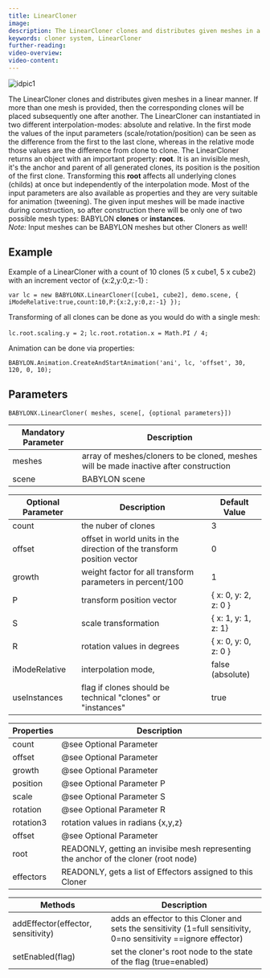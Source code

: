 ```yaml
---
title: LinearCloner
image:
description: The LinearCloner clones and distributes given meshes in a linear manner.
keywords: cloner system, LinearCloner
further-reading:
video-overview:
video-content:
---
```


![idpic1](/img/extensions/clonerSystem/linearCloner.jpg "LinearCloner's with different transforming parameters")

The LinearCloner clones and distributes given meshes in a linear manner. If more than one mesh is provided, then the corresponding clones will be placed subsequently one after another. The LinearCloner can instantiated in two different interpolation-modes: absolute and relative. In the first mode the values of the input parameters (scale/rotation/position) can be seen as the difference from the first to the last clone, whereas in the relative mode those values are the difference from clone to clone.
The LinearCloner returns an object with an important property: **root**. It is an invisible mesh, it's the anchor and parent of all generated clones, its position is the position of the first clone. Transforming this **root** affects all underlying clones (childs) at once but independently of the interpolation mode. Most of the input parameters are also available as properties and they are very suitable for animation (tweening). The given input meshes will be made inactive during construction, so after construction there will be only one of two possible mesh types: BABYLON **clones** or **instances**.  
_Note:_ Input meshes can be BABYLON meshes but other Cloners as well!

## Example

Example of a LinearCloner with a count of 10 clones (5 x cube1, 5 x cube2) with an increment vector of \{x:2,y:0,z:-1\} :

`var lc = new BABYLONX.LinearCloner([cube1, cube2], demo.scene, { iModeRelative:true,count:10,P:{x:2,y:0,z:-1} });`

Transforming of all clones can be done as you would do with a single mesh:

`lc.root.scaling.y = 2;`
`lc.root.rotation.x = Math.PI / 4;`

Animation can be done via properties:

`BABYLON.Animation.CreateAndStartAnimation('ani', lc, 'offset', 30, 120, 0, 10);`

## Parameters

`BABYLONX.LinearCloner( meshes, scene[, {optional parameters}])`

| Mandatory Parameter | Description                                                                           |
| ------------------- | ------------------------------------------------------------------------------------- |
| meshes              | array of meshes/cloners to be cloned, meshes will be made inactive after construction |
| scene               | BABYLON scene                                                                         |

| Optional Parameter | Description                                                             | Default Value          |
| ------------------ | ----------------------------------------------------------------------- | ---------------------- |
| count              | the nuber of clones                                                     | 3                      |
| offset             | offset in world units in the direction of the transform position vector | 0                      |
| growth             | weight factor for all transform parameters in percent/100               | 1                      |
| P                  | transform position vector                                               | \{ x: 0, y: 2, z: 0 \} |
| S                  | scale transformation                                                    | \{ x: 1, y: 1, z: 1\}  |
| R                  | rotation values in degrees                                              | \{ x: 0, y: 0, z: 0 \} |
| iModeRelative      | interpolation mode,                                                     | false (absolute)       |
| useInstances       | flag if clones should be technical "clones" or "instances"              | true                   |

| Properties | Description                                                                          |
| ---------- | ------------------------------------------------------------------------------------ |
| count      | @see Optional Parameter                                                              |
| offset     | @see Optional Parameter                                                              |
| growth     | @see Optional Parameter                                                              |
| position   | @see Optional Parameter P                                                            |
| scale      | @see Optional Parameter S                                                            |
| rotation   | @see Optional Parameter R                                                            |
| rotation3  | rotation values in radians \{x,y,z\}                                                 |
| offset     | @see Optional Parameter                                                              |
| root       | READONLY, getting an invisibe mesh representing the anchor of the cloner (root node) |
| effectors  | READONLY, gets a list of Effectors assigned to this Cloner                           |

| Methods                            | Description                                                                                                       |
| ---------------------------------- | ----------------------------------------------------------------------------------------------------------------- |
| addEffector(effector, sensitivity) | adds an effector to this Cloner and sets the sensitivity (1=full sensitivity, 0=no sensitivity ==ignore effector) |
| setEnabled(flag)                   | set the cloner's root node to the state of the flag (true=enabled)                                                |
